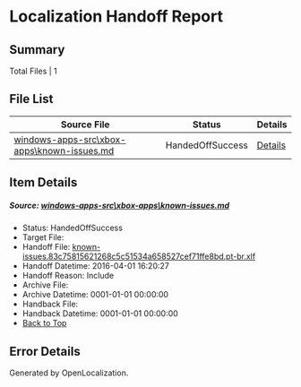 # <a name='report-top'></a> Localization Handoff Report

## Summary
 Total Files | 1

## File List
 Source File | Status | Details 
 ----------- | ------ | ------- 
 [windows-apps-src\xbox-apps\known-issues.md](https://github.com/Microsoft/windows-apps/blob/1dbef34613db39a8508bf22bbcb7b3f50e0d84f6/windows-apps-src/xbox-apps/known-issues.md) | HandedOffSuccess | [Details](#236ad62b6b114b04f8a23c1d75513f55f4509d053699)

## Item Details
##### <a name='236ad62b6b114b04f8a23c1d75513f55f4509d053699'></a> Source: [windows-apps-src\xbox-apps\known-issues.md](https://github.com/Microsoft/windows-apps/blob/1dbef34613db39a8508bf22bbcb7b3f50e0d84f6/windows-apps-src/xbox-apps/known-issues.md)
* Status: HandedOffSuccess
* Target File: 
* Handoff File: [known-issues.83c75815621268c5c51534a658527cef71ffe8bd.pt-br.xlf](https://github.com/Microsoft/WDG.handoff/blob/0b0aa419441301f5e87c55b3b3de15c6444d0851/ol-handoff/Microsoft/windows-apps.pt-br/master/known-issues.83c75815621268c5c51534a658527cef71ffe8bd.pt-br.xlf)
* Handoff Datetime: 2016-04-01 16:20:27
* Handoff Reason: Include
* Archive File: 
* Archive Datetime: 0001-01-01 00:00:00
* Handback File: 
* Handback Datetime: 0001-01-01 00:00:00
* [Back to Top](#report-top)


## Error Details

Generated by OpenLocalization.
